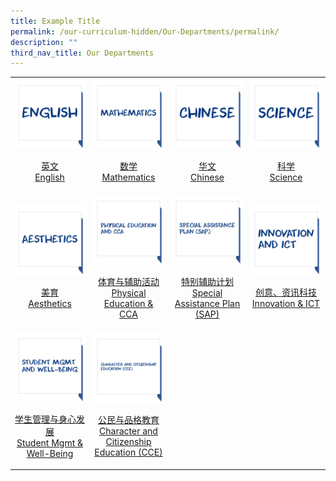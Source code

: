 ```yaml
---
title: Example Title
permalink: /our-curriculum-hidden/Our-Departments/permalink/
description: ""
third_nav_title: Our Departments
---
```

<table>
	<tr>
		<td width="25%">
			<a href="/our-programmes/English/">
				<img src="/images/Prog%20icon/english.jpg"/>
				<p align="center">英文<br>English</p>
			</a>
		</td>
		<td width="25%">
			<a href="/our-programmes/Mathematics/">
				<img src="/images/Prog%20icon/mathematics.jpg"/>
				<p align="center">数学<br>Mathematics</p>
			</a>
		</td>
		<td width="25%">
			<a href="/our-programmes/Chinese/">
				<img src="/images/Prog%20icon/chinese.jpg"/>
				<p align="center">华文<br>Chinese</p>
			</a>
		</td>
		<td width="25%">
			<a href="/our-programmes/Science/">
				<img src="/images/Prog%20icon/science.jpg"/>
				<p align="center">科学<br>Science</p>
			</a>
		</td>
	</tr>
	<tr>
		<td width="25%">
			<a href="/our-programmes/Aesthetics/">
				<img src="/images/Prog%20icon/aesthetics.jpg"/>
				<p align="center">美育<br>Aesthetics</p>
			</a>
		</td>
		<td width="25%">
			<a href="/our-programmes/PE-CCA/">
				<img src="/images/Prog%20icon/peandcca.jpg"/>
				<p align="center">体育与辅助活动<br>Physical Education & CCA</p>
			</a>
		</td>
		<td width="25%">
			<a href="/our-programmes/SAP-CL/">
				<img src="/images/Prog%20icon/sap.jpg"/>
				<p align="center">特别辅助计划<br>Special Assistance Plan (SAP)</p>
			</a>
		</td>
		<td width="25%">
			<a href="/our-programmes/Innovation-ICT/">
				<img src="/images/Prog%20icon/innovationict.jpg"/>
				<p align="center">创意、资讯科技<br>Innovation & ICT</p>
			</a>
		</td>
	</tr>
		<tr>
		<td width="25%">
			<a href="/our-programmes/SMgmtWB/">
				<img src="/images/Prog%20icon/studentmgmt.jpg"/>
				<p align="center">学生管理与身心发展<br>Student Mgmt & Well-Being</p>
			</a>
		</td>
		<td width="25%">
			<a href="/our-programmes/CCE/">
				<img src="/images/Prog%20icon/cce.jpg"/>
				<p align="center">公民与品格教育<br>Character and Citizenship Education (CCE)</p>
			</a>
		</td>
	</tr>
</table>